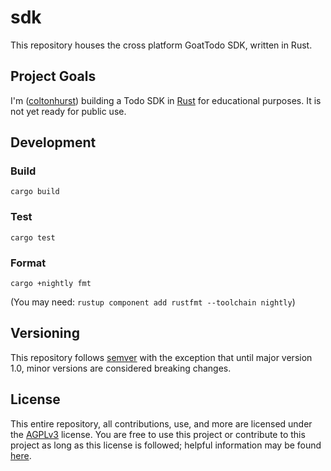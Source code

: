 # sdk

This repository houses the cross platform GoatTodo SDK, written in Rust.

## Project Goals

I'm ([coltonhurst](https://github.com/coltonhurst)) building a Todo SDK in [Rust](https://www.rust-lang.org) for educational purposes. It is not yet ready for public use.

## Development

### Build

`cargo build`

### Test

`cargo test`

### Format

`cargo +nightly fmt`

(You may need: `rustup component add rustfmt --toolchain nightly`)

## Versioning

This repository follows [semver](https://semver.org) with the exception that until major version 1.0, minor versions are considered breaking changes.

## License

This entire repository, all contributions, use, and more are licensed under the [AGPLv3](./LICENSE) license. You are free to use this project or contribute to this project as long as this license is followed; helpful information may be found [here](https://choosealicense.com/licenses/agpl-3.0).
